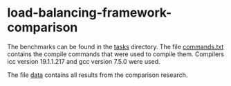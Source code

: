 # load-balancing-framework-comparison

The benchmarks can be found in the [tasks](./tasks/) directory.
The file [commands.txt](./tasks/commands.txt) contains the compile commands that were used to compile them.
Compilers icc version 19.1.1.217 and gcc version 7.5.0 were used.

The file [data](./data.xsl) contains all results from the comparison research.
